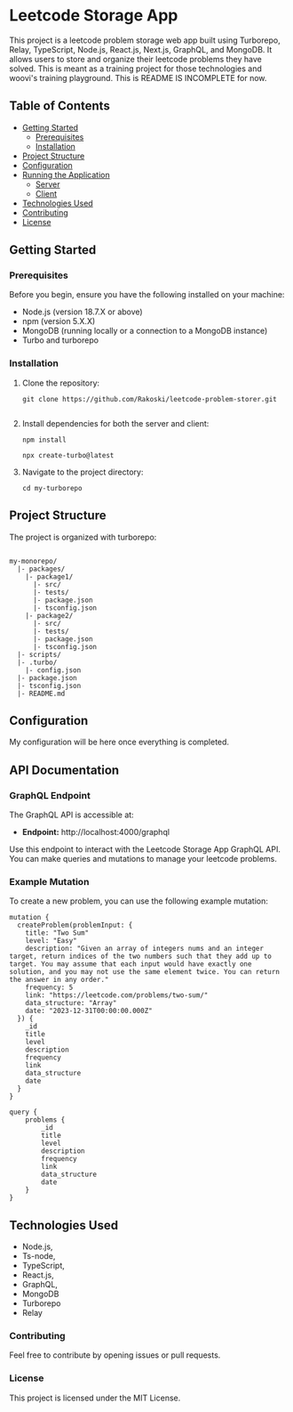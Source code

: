 # Leetcode Storage App

This project is a leetcode problem storage web app built using Turborepo, Relay, TypeScript, Node.js, React.js, Next.js, GraphQL, and MongoDB. It allows users to store and organize their leetcode problems they have solved. This is meant as a training project for those technologies and woovi's training playground. This is README IS INCOMPLETE for now.

## Table of Contents

- [Getting Started](#getting-started)
  - [Prerequisites](#prerequisites)
  - [Installation](#installation)
- [Project Structure](#project-structure)
- [Configuration](#configuration)
- [Running the Application](#running-the-application)
  - [Server](#server)
  - [Client](#client)
- [Technologies Used](#technologies-used)
- [Contributing](#contributing)
- [License](#license)

## Getting Started

### Prerequisites

Before you begin, ensure you have the following installed on your machine:

- Node.js (version 18.7.X or above)
- npm (version 5.X.X)
- MongoDB (running locally or a connection to a MongoDB instance)
- Turbo and turborepo

### Installation

1. Clone the repository:

     ```
     git clone https://github.com/Rakoski/leetcode-problem-storer.git
     

2. Install dependencies for both the server and client:

    ```
    npm install
    
    npx create-turbo@latest

3. Navigate to the project directory:

     ```
     cd my-turborepo
    
## Project Structure

The project is organized with turborepo:

<code>
my-monorepo/
  |- packages/
    |- package1/
      |- src/
      |- tests/
      |- package.json
      |- tsconfig.json
    |- package2/
      |- src/
      |- tests/
      |- package.json
      |- tsconfig.json
  |- scripts/
  |- .turbo/
    |- config.json
  |- package.json
  |- tsconfig.json
  |- README.md
</code>

## Configuration

My configuration will be here once everything is completed. 

## API Documentation

### GraphQL Endpoint

The GraphQL API is accessible at:

- **Endpoint:** http://localhost:4000/graphql

Use this endpoint to interact with the Leetcode Storage App GraphQL API. You can make queries and mutations to manage your leetcode problems.

### Example Mutation

To create a new problem, you can use the following example mutation:

    mutation {
      createProblem(problemInput: {
        title: "Two Sum"
        level: "Easy"
        description: "Given an array of integers nums and an integer target, return indices of the two numbers such that they add up to target. You may assume that each input would have exactly one solution, and you may not use the same element twice. You can return the answer in any order."
        frequency: 5
        link: "https://leetcode.com/problems/two-sum/"
        data_structure: "Array"
        date: "2023-12-31T00:00:00.000Z"
      }) {
        _id
        title
        level
        description
        frequency
        link
        data_structure
        date
      }
    }

    query {
        problems {
            _id
            title
            level
            description
            frequency
            link
            data_structure
            date
        }
    }


## Technologies Used
- Node.js,
- Ts-node,
- TypeScript,
- React.js,
- GraphQL,
- MongoDB
- Turborepo
- Relay

### Contributing
Feel free to contribute by opening issues or pull requests.

### License
This project is licensed under the MIT License.
